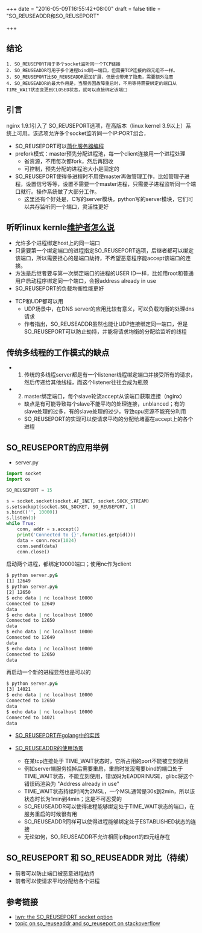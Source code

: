 +++
date = "2016-05-09T16:55:42+08:00"
draft = false
title = "SO_REUSEADDR和SO_REUSEPORT"

+++

结论
------------------
    
    1. SO_REUSEPORT用于多个socket监听同一个TCP链接
    2. SO_REUSEADDR可用于多个进程bind同一端口，但需要TCP连接的四元组不一样。
	3. SO_REUSEPORT比SO_REUSEADDR更加扩展，但是也带来了隐患，需要额外注意
	4. SO_REUSEADDR的最大作用是，当服务因故障重启时，不用等待需要绑定的端口从TIME_WAIT状态变更到CLOSED状态，就可以直接绑定该端口

引言
------------------------

nginx 1.9.1引入了 SO_REUSEPORT选项，在高版本（linux kernel 3.9以上）系统上可用。该选项允许多个socket监听同一个IP:PORT组合，

* SO_REUSEPORT可以[简化服务器编程](http://freeprogrammersblog.vhex.net/post/linux-39-introdued-new-way-of-writing-socket-servers/2)
* prefork模式：master预先分配进程池，每一个client连接用一个进程处理
    * 省资源，不用每次都fork，然后再回收
    * 可控制，预先分配的进程池大小是固定的
* SO_REUSEPORT使得多进程时不用使master再做管理工作，比如管理子进程，设置信号等等，设置不需要一个master进程，只需要子进程监听同一个端口就行。操作系统做了大部分工作。
    * 这里还有个好处是，C写的server模块，python写的server模块，它们可以共存监听同一个端口，灵活性更好


听听linux kernle[维护者怎么说](https://lwn.net/Articles/542629/)
--------------------------------------------------------------------

* 允许多个进程绑定host上的同一端口
* 只需要第一个绑定端口的进程指定SO_REUSEPORT选项，后继者都可以绑定该端口，所以需要担心的是端口劫持，不希望恶意程序能accept该端口的连接。
* 方法是后继者要与第一次绑定端口的进程的USER ID一样，比如用root和普通用户启动程序绑定同一个端口，会报address already in use
* SO_REUSEPORT的负载均衡性能更好
<!--		* 这里的负载均衡可能指的不是主动分配的，而是当多个线程监听同一端口时，如果某个线程在忙，那么新来的请求自然会被load较低的线程处理，间接的达到均衡效果 -->
* TCP和UDP都可以用
	* UDP场景中，在DNS server的应用比较有意义，可以负载均衡的处理dns请求
	* 作者指出，SO_REUSEADDR虽然也能让UDP连接绑定同一端口，但是SO_REUSEPORT可以防止劫持，并能将请求均衡的分配给监听的线程

传统多线程的工作模式的缺点
----------------------------

* 1. 传统的多线程server都是有一个listener线程绑定端口并接受所有的请求，然后传递给其他线程，而这个listener往往会成为瓶颈
* 2. master绑定端口，每个slave轮流accept从该端口获取连接（nginx）
    * 缺点是有可能导致每个slave不能平均的处理连接，unblanced；有的slave处理的过多，有的slave处理的过少，导致cpu资源不能充分利用
    * SO_REUSEPORT的实现可以使请求平均的分配给堵塞在accept上的各个进程

SO_REUSEPORT的应用举例
---------------------------

* server.py

```python
import socket
import os

SO_REUSEPORT = 15

s = socket.socket(socket.AF_INET, socket.SOCK_STREAM)
s.setsockopt(socket.SOL_SOCKET, SO_REUSEPORT, 1)
s.bind(('', 10000))
s.listen(1)
while True:
    conn, addr = s.accept()
    print('Connected to {}'.format(os.getpid()))
    data = conn.recv(1024)
    conn.send(data)
    conn.close()
```

启动两个进程，都绑定10000端口；使用nc作为client

```bash
$ python server.py&
[1] 12649
$ python server.py&
[2] 12650
$ echo data | nc localhost 10000
Connected to 12649
data
$ echo data | nc localhost 10000
Connected to 12650
data
$ echo data | nc localhost 10000
Connected to 12649
data
$ echo data | nc localhost 10000
Connected to 12650
data
```

再启动一个新的进程显然也是可以的

```bash
$ python server.py&
[3] 14021
$ echo data | nc localhost 10000
Connected to 12650
data
$ echo data | nc localhost 10000
Connected to 14021
data
```

* [SO_REUSEPORT在golang中的实践](https://github.com/kavu/go_reuseport)

* [SO_REUSEADDR的使用场景](http://www.microhowto.info/howto/listen_on_a_tcp_port_with_connections_in_the_time_wait_state.html)
	* 在某tcp连接处于 TIME_WAIT状态时，它所占用的port不能被立刻使用
	* 例如server端服务挂掉后需要重启，重启时发现需要bind的端口处于TIME_WAIT状态，不能立刻使用，错误码为EADDRINUSE，glibc将这个错误码渲染为 "Address already in use"
	* TIME_WAIT状态持续时间为2MSL，一个MSL通常是30s到2min，所以该状态时长为1min到4min；这是不可忍受的
	* SO_REUSEADDR可以使得进程能够绑定处于TIME_WAIT状态的端口，在服务重启的时候很有用
	* SO_REUSEADDR同样可以使得进程能够绑定处于ESTABLISHED状态的连接
	* 无论如何，SO_REUSEADDR不允许相同ip和port的四元组存在

SO_REUSEPORT 和 SO_REUSEADDR 对比（待续）
-------------------------------------

* 前者可以防止端口被恶意进程劫持
* 前者可以使请求平均分配给各个进程

参考链接
----------------------

* [lwn: the SO_REUSEPORT socket option](https://lwn.net/Articles/542629/)
* [topic on so_reuseaddr and so_reuseport on stackoverflow](http://stackoverflow.com/questions/14388706/socket-options-so-reuseaddr-and-so-reuseport-how-do-they-differ-do-they-mean-t)

